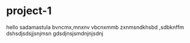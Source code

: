 # project-1
hello sadamastula
bvncmx,mnxnv
vbcnxmmb zxnmsndkhsbd ,sdbknffm
dshsdjsdsjjsnjmsn
gdsdjnsjsmdnjnjsdnj
